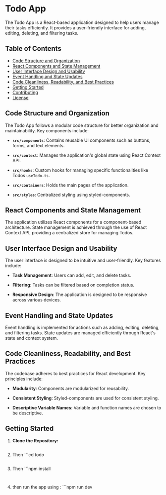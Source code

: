 # Todo App

The Todo App is a React-based application designed to help users manage their tasks efficiently. It provides a user-friendly interface for adding, editing, deleting, and filtering tasks.

## Table of Contents

- [Code Structure and Organization](#code-structure-and-organization)
- [React Components and State Management](#react-components-and-state-management)
- [User Interface Design and Usability](#user-interface-design-and-usability)
- [Event Handling and State Updates](#event-handling-and-state-updates)
- [Code Cleanliness, Readability, and Best Practices](#code-cleanliness-readability-and-best-practices)
- [Getting Started](#getting-started)
- [Contributing](#contributing)
- [License](#license)

## Code Structure and Organization

The Todo App follows a modular code structure for better organization and maintainability. Key components include:

- **`src/components`**: Contains reusable UI components such as buttons, forms, and text elements.

- **`src/context`**: Manages the application's global state using React Context API.

- **`src/hooks`**: Custom hooks for managing specific functionalities like Todos `useTodo.ts`.

- **`src/containers`**: Holds the main pages of the application.

- **`src/styles`**: Centralized styling using styled-components.

## React Components and State Management

The application utilizes React components for a component-based architecture. State management is achieved through the use of React Context API, providing a centralized store for managing Todos.

## User Interface Design and Usability

The user interface is designed to be intuitive and user-friendly. Key features include:

- **Task Management**: Users can add, edit, and delete tasks.

- **Filtering**: Tasks can be filtered based on completion status.

- **Responsive Design**: The application is designed to be responsive across various devices.

## Event Handling and State Updates

Event handling is implemented for actions such as adding, editing, deleting, and filtering tasks. State updates are managed efficiently through React's state and context system.

## Code Cleanliness, Readability, and Best Practices

The codebase adheres to best practices for React development. Key principles include:

- **Modularity**: Components are modularized for reusability.

- **Consistent Styling**: Styled-components are used for consistent styling.

- **Descriptive Variable Names**: Variable and function names are chosen to be descriptive.

## Getting Started

1. **Clone the Repository:**

   ```git clone https://github.com/Diyaa-Gubarah/todo.git
   ```

2. Then ```cd todo
   ```

3. Then ```npm install
   ```


3. then run the app using : ```npm run dev
````
